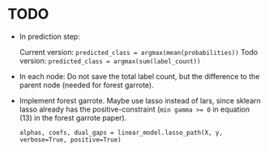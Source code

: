 # TODO

* In prediction step:

  Current version: `predicted_class = argmax(mean(probabilities))`
  Todo version: `predicted_class = argmax(sum(label_count))`
* In each node: Do not save the total label count, but the difference to the parent node (needed for forest garrote).
* Implement forest garrote. Maybe use lasso instead of lars, since sklearn lasso already has the positive-constraint (`min gamma >= 0` in equation (13) in the forest garrote paper).

  `alphas, coefs, dual_gaps = linear_model.lasso_path(X, y, verbose=True, positive=True)`
